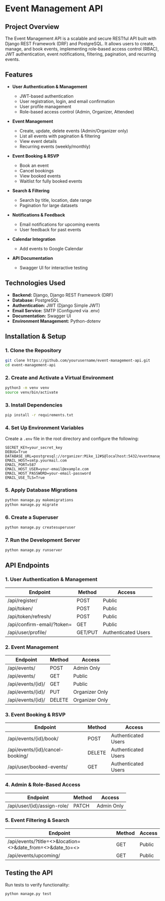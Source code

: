 # Event Management API

## Project Overview
The Event Management API is a scalable and secure RESTful API built with Django REST Framework (DRF) and PostgreSQL. It allows users to create, manage, and book events, implementing role-based access control (RBAC), JWT authentication, event notifications, filtering, pagination, and recurring events.

## Features
- **User Authentication & Management**
  - JWT-based authentication
  - User registration, login, and email confirmation
  - User profile management
  - Role-based access control (Admin, Organizer, Attendee)

- **Event Management**
  - Create, update, delete events (Admin/Organizer only)
  - List all events with pagination & filtering
  - View event details
  - Recurring events (weekly/monthly)

- **Event Booking & RSVP**
  - Book an event
  - Cancel bookings
  - View booked events
  - Waitlist for fully booked events

- **Search & Filtering**
  - Search by title, location, date range
  - Pagination for large datasets

- **Notifications & Feedback**
  - Email notifications for upcoming events
  - User feedback for past events

- **Calendar Integration**
  - Add events to Google Calendar

- **API Documentation**
  - Swagger UI for interactive testing

## Technologies Used
- **Backend:** Django, Django REST Framework (DRF)
- **Database:** PostgreSQL
- **Authentication:** JWT (Django Simple JWT)
- **Email Service:** SMTP (Configured via .env)
- **Documentation:** Swagger UI
- **Environment Management:** Python-dotenv

## Installation & Setup

### 1. Clone the Repository
```bash
git clone https://github.com/yourusername/event-management-api.git
cd event-management-api
```

### 2. Create and Activate a Virtual Environment
```bash
python3 -m venv venv
source venv/bin/activate 
```

### 3. Install Dependencies
```bash
pip install -r requirements.txt
```

### 4. Set Up Environment Variables
Create a `.env` file in the root directory and configure the following:
```env
SECRET_KEY=your_secret_key
DEBUG=True
DATABASE_URL=postgresql://organizer:Mike_12#$@localhost:5432/eventmanagementapi
EMAIL_HOST=smtp.yourmail.com
EMAIL_PORT=587
EMAIL_HOST_USER=your-email@example.com
EMAIL_HOST_PASSWORD=your-email-password
EMAIL_USE_TLS=True
```

### 5. Apply Database Migrations
```bash
python manage.py makemigrations
python manage.py migrate
```

### 6. Create a Superuser
```bash
python manage.py createsuperuser
```

### 7. Run the Development Server
```bash
python manage.py runserver
```

## API Endpoints

### 1. User Authentication & Management
| Endpoint | Method | Access |
|----------|--------|--------|
| /api/register/ | POST | Public |
| /api/token/ | POST | Public |
| /api/token/refresh/ | POST | Public |
| /api/confirm-email/?token=<token> | GET | Public |
| /api/user/profile/ | GET/PUT | Authenticated Users |

### 2. Event Management
| Endpoint | Method | Access |
|----------|--------|--------|
| /api/events/ | POST | Admin Only |
| /api/events/ | GET | Public |
| /api/events/{id}/ | GET | Public |
| /api/events/{id}/ | PUT | Organizer Only |
| /api/events/{id}/ | DELETE | Organizer Only |

### 3. Event Booking & RSVP
| Endpoint | Method | Access |
|----------|--------|--------|
| /api/events/{id}/book/ | POST | Authenticated Users |
| /api/events/{id}/cancel-booking/ | DELETE | Authenticated Users |
| /api/user/booked-events/ | GET | Authenticated Users |

### 4. Admin & Role-Based Access
| Endpoint | Method | Access |
|----------|--------|--------|
| /api/user/{id}/assign-role/ | PATCH | Admin Only |

### 5. Event Filtering & Search
| Endpoint | Method | Access |
|----------|--------|--------|
| /api/events/?title=<>&location=<>&date_from=<>&date_to=<> | GET | Public |
| /api/events/upcoming/ | GET | Public |

## Testing the API
Run tests to verify functionality:
```bash
python manage.py test
```
